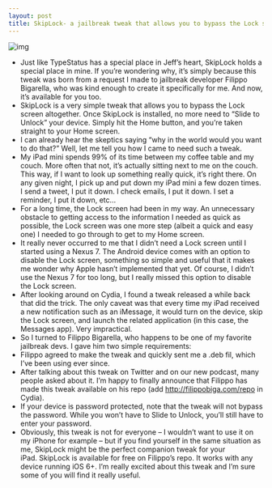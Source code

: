 ```yaml
---
layout: post
title: SkipLock- a jailbreak tweak that allows you to bypass the Lock screen
---
```

![img](http://media.idownloadblog.com/wp-content/uploads/2013/03/iPad-mini-Lock-screen.jpg)
* Just like TypeStatus has a special place in Jeff’s heart, SkipLock holds a special place in mine. If you’re wondering why, it’s simply because this tweak was born from a request I made to jailbreak developer Filippo Bigarella, who was kind enough to create it specifically for me. And now, it’s available for you too.
* SkipLock is a very simple tweak that allows you to bypass the Lock screen altogether. Once SkipLock is installed, no more need to “Slide to Unlock” your device. Simply hit the Home button, and you’re taken straight to your Home screen.
* I can already hear the skeptics saying “why in the world would you want to do that?” Well, let me tell you how I came to need such a tweak.
* My iPad mini spends 99% of its time between my coffee table and my couch. More often that not, it’s actually sitting next to me on the couch. This way, if I want to look up something really quick, it’s right there. On any given night, I pick up and put down my iPad mini a few dozen times. I send a tweet, I put it down. I check emails, I put it down. I set a reminder, I put it down, etc…
* For a long time, the Lock screen had been in my way. An unnecessary obstacle to getting access to the information I needed as quick as possible, the Lock screen was one more step (albeit a quick and easy one) I needed to go through to get to my Home screen.
* It really never occurred to me that I didn’t need a Lock screen until I started using a Nexus 7. The Android device comes with an option to disable the Lock screen, something so simple and useful that it makes me wonder why Apple hasn’t implemented that yet. Of course, I didn’t use the Nexus 7 for too long, but I really missed this option to disable the Lock screen.
* After looking around on Cydia, I found a tweak released a while back that did the trick. The only caveat was that every time my iPad received a new notification such as an iMessage, it would turn on the device, skip the Lock screen, and launch the related application (in this case, the Messages app). Very impractical.
* So I turned to Filippo Bigarella, who happens to be one of my favorite jailbreak devs. I gave him two simple requirements:
* Filippo agreed to make the tweak and quickly sent me a .deb fil, which I’ve been using ever since.
* After talking about this tweak on Twitter and on our new podcast, many people asked about it. I’m happy to finally announce that Filippo has made this tweak available on his repo (add http://filippobiga.com/repo in Cydia).
* If your device is password protected, note that the tweak will not bypass the password. While you won’t have to Slide to Unlock, you’ll still have to enter your password.
* Obviously, this tweak is not for everyone – I wouldn’t want to use it on my iPhone for example – but if you find yourself in the same situation as me, SkipLock might be the perfect companion tweak for your iPad. SkipLock is available for free on Filippo’s repo. It works with any device running iOS 6+. I’m really excited about this tweak and I’m sure some of you will find it really useful.

